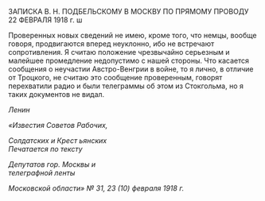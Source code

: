 ЗАПИСКА В. Η. ПОДБЕЛЬСКОМУ В МОСКВУ ПО ПРЯМОМУ ПРОВОДУ 22 ФЕВРАЛЯ 1918 г. ш

Проверенных новых сведений не имею, кроме того, что немцы, вообще говоря, про­двигаются вперед неуклонно, ибо не встречают сопротивления. Я считаю положение чрезвычайно серьезным и малейшее промедление недопустимо с нашей стороны. Что касается сообщения о неучастии Австро-Венгрии в войне, то я лично, в отличие от Троцкого, не считаю это сообщение проверенным, говорят перехватили радио и были телеграммы об этом из Стокгольма, но я таких документов не видал.

_Ленин_

_«Известия Советов Рабочих,_

_Солдатских и Крест ьянских_                                                                _Печатается по тексту_

_Депутатов гор. Москвы и_                                                                      _телеграфной ленты_

_Московской области» № 31, 23 (10) февраля 1918 г._